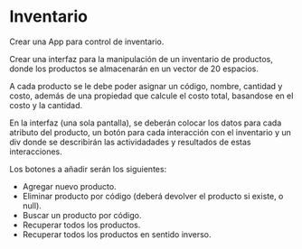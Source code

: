 #   Inventario
Crear una App para control de inventario.

Crear una interfaz para la manipulación de un inventario de productos, donde los productos se almacenarán en un vector de 20 espacios.

A cada producto se le debe poder asignar un código, nombre, cantidad y costo, además de una propiedad que calcule el costo total, basandose en el costo y la cantidad.

En la interfaz (una sola pantalla), se deberán colocar los datos para cada atributo del producto, un botón para cada interacción con el inventario y un div donde se describirán las actividadades y resultados de estas interacciones.

Los botones a añadir serán los siguientes:
- Agregar nuevo producto.
- Eliminar producto por código (deberá devolver el producto si existe, o null).
- Buscar un producto por código.
- Recuperar todos los productos.
- Recuperar todos los productos en sentido inverso.